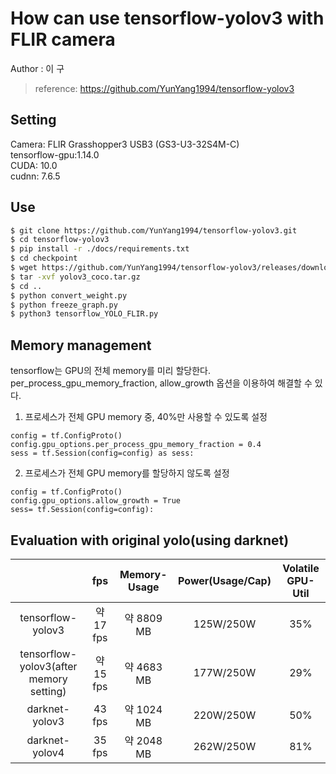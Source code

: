# How can use tensorflow-yolov3 with FLIR camera
Author : 이  구 <br/>
 > reference: https://github.com/YunYang1994/tensorflow-yolov3
 
## Setting
Camera: FLIR Grasshopper3 USB3 (GS3-U3-32S4M-C)   
tensorflow-gpu:1.14.0   
CUDA: 10.0   
cudnn: 7.6.5   

## Use
~~~bash
$ git clone https://github.com/YunYang1994/tensorflow-yolov3.git
$ cd tensorflow-yolov3
$ pip install -r ./docs/requirements.txt
$ cd checkpoint
$ wget https://github.com/YunYang1994/tensorflow-yolov3/releases/download/v1.0/yolov3_coco.tar.gz
$ tar -xvf yolov3_coco.tar.gz
$ cd ..
$ python convert_weight.py
$ python freeze_graph.py
$ python3 tensorflow_YOLO_FLIR.py
~~~

## Memory management
tensorflow는 GPU의 전체 memory를 미리 할당한다. per_process_gpu_memory_fraction, allow_growth 옵션을 이용하여 해결할 수 있다.

1. 프로세스가 전체 GPU memory 중, 40%만 사용할 수 있도록 설정
~~~python3
config = tf.ConfigProto()
config.gpu_options.per_process_gpu_memory_fraction = 0.4
sess = tf.Session(config=config) as sess:
~~~

2. 프로세스가 전체 GPU memory를 할당하지 않도록 설정
~~~python3
config = tf.ConfigProto()
config.gpu_options.allow_growth = True
sess= tf.Session(config=config):
~~~

## Evaluation with original yolo(using darknet)
|  | fps |Memory-Usage|Power(Usage/Cap)|Volatile GPU-Util|
|:--------:|:--------:|:--------:|:--------:|:--------:|
| tensorflow-yolov3 | 약 17 fps | 약 8809 MB | 125W/250W | 35% |
| tensorflow-yolov3(after memory setting)| 약 15 fps | 약 4683 MB | 177W/250W | 29% |
| darknet-yolov3 | 43 fps | 약 1024 MB | 220W/250W | 50% |
| darknet-yolov4 | 35 fps | 약 2048 MB | 262W/250W | 81% |
